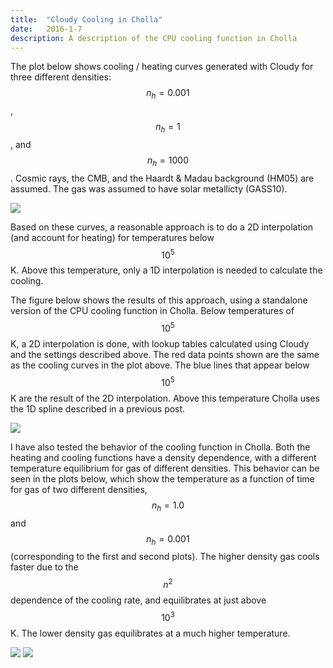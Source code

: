 ```yaml
---
title:  "Cloudy Cooling in Cholla"
date:   2016-1-7
description: A description of the CPU cooling function in Cholla 
---
```


The plot below shows cooling / heating curves generated with
Cloudy for three different densities: $$n_h = 0.001$$, $$n_h = 1$$, and $$n_h = 1000$$.
Cosmic rays, the CMB, and the Haardt & Madau background (HM05)
are assumed. The gas was assumed to have solar metallicty (GASS10).

<img src="{{ site.url }}assets/images/coolingcurve_HM_PIE.png">

Based on these curves, a reasonable approach is to do a 2D interpolation (and account
for heating) for temperatures below $$10^{5}$$ K. Above this temperature, only a 1D
interpolation is needed to calculate the cooling.

The figure below shows the results of this approach, using a standalone version of
the CPU cooling function in Cholla. Below temperatures of $$10^5$$ K, a 2D interpolation 
is done, with lookup tables
calculated using Cloudy and the settings described above. The red data points shown are the same as
the cooling curves in the plot above. The blue lines that appear below $$10^5$$ K are 
the result of the 2D interpolation. Above this temperature Cholla uses the 1D spline described
in a previous post.

<img src="{{ site.url }}assets/images/spline2d_coolingcurve.png">


I have also tested the behavior of the cooling function in Cholla. Both the heating and cooling functions 
have a density dependence, with a different temperature equilibrium for gas of different densities. This 
behavior can be seen in the plots below, which show the temperature as a function of time for gas of 
two different densities, $$n_h = 1.0$$ and $$n_h = 0.001$$ (corresponding to the first and second plots).
The higher density gas cools faster due to the $$n^2$$ dependence of the cooling rate, and equilibrates at 
just above $$10^3$$ K. The lower density gas equilibrates at a much higher temperature.

<img src="{{ site.url }}assets/images/cooling_n0.png">


<img src="{{ site.url }}assets/images/cooling_nm3.png">

